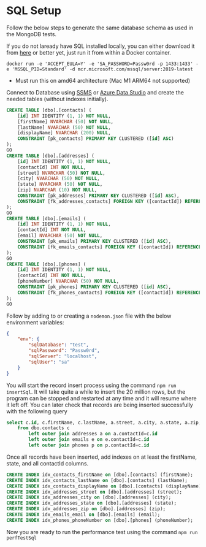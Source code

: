 # SQL Setup

Follow the below steps to generate the same database schema as used in the MongoDB tests.

If you do not laready have SQL installed locally, you can either download it from [here](https://www.microsoft.com/en-us/sql-server/sql-server-downloads) or better yet, just run it from within a Docker container.

```
docker run -e 'ACCEPT_EULA=Y' -e 'SA_PASSWORD=Passw0rd -p 1433:1433' -e 'MSSQL_PID=Standard' -d mcr.microsoft.com/mssql/server:2019-latest
```
* Must run this on amd64 architecture (Mac M1 ARM64 not supported)

Connect to Database using [SSMS](https://docs.microsoft.com/en-us/sql/ssms/download-sql-server-management-studio-ssms?view=sql-server-ver15) or [Azure Data Studio](https://docs.microsoft.com/en-us/sql/azure-data-studio/download-azure-data-studio?view=sql-server-ver15) and create the needed tables (without indexes initially).

```sql
CREATE TABLE [dbo].[contacts] (
    [id] INT IDENTITY (1, 1) NOT NULL,
    [firstName] NVARCHAR (50) NOT NULL,
    [lastName] NVARCHAR (50) NOT NULL,
    [displayName] NVARCHAR (200) NULL,
    CONSTRAINT [pk_contacts] PRIMARY KEY CLUSTERED ([id] ASC)
);
GO
CREATE TABLE [dbo].[addresses] (
    [id] INT IDENTITY (1, 1) NOT NULL,
    [contactId] INT NOT NULL,
    [street] NVARCHAR (50) NOT NULL,
    [city] NVARCHAR (50) NOT NULL,
    [state] NVARCHAR (50) NOT NULL,
    [zip] NVARCHAR (10) NOT NULL,
    CONSTRAINT [pk_addresses] PRIMARY KEY CLUSTERED ([id] ASC),
    CONSTRAINT [fk_addresses_contacts] FOREIGN KEY ([contactId]) REFERENCES [dbo].[contacts] ([id])
);
GO
CREATE TABLE [dbo].[emails] (
    [id] INT IDENTITY (1, 1) NOT NULL,
    [contactId] INT NOT NULL,
    [email] NVARCHAR (50) NOT NULL,
    CONSTRAINT [pk_emails] PRIMARY KEY CLUSTERED ([id] ASC),
    CONSTRAINT [fk_emails_contacts] FOREIGN KEY ([contactId]) REFERENCES [dbo].[contacts] ([id])
);
GO
CREATE TABLE [dbo].[phones] (
    [id] INT IDENTITY (1, 1) NOT NULL,
    [contactId] INT NOT NULL,
    [phoneNumber] NVARCHAR (50) NOT NULL,
    CONSTRAINT [pk_phones] PRIMARY KEY CLUSTERED ([id] ASC),
    CONSTRAINT [fk_phones_contacts] FOREIGN KEY ([contactId]) REFERENCES [dbo].[contacts] ([id])
);
GO
```

Follow by adding to or creating a `nodemon.json` file with the below environment variables:

```json
{
    "env": {
        "sqlDatabase": "test",
        "sqlPassword": "Passw0rd",
        "sqlServer": "localhost",
        "sqlUser": "sa"
    }
}
```

You will start the record insert process using the command `npm run insertSql`.  It will take quite a while to insert the 20 million rows, but the program can be stopped and restarted at any time and it will resume where it left off.  You can later check that records are being inserted successfully with the following query

```sql
select c.id, c.firstName, c.lastName, a.street, a.city, a.state, a.zip, e.email, p.phoneNumber
    from dbo.contacts c
        left outer join addresses a on a.contactId=c.id
        left outer join emails e on e.contactId=c.id
        left outer join phones p on p.contactId=c.id
```

Once all records have been inserted, add indexes on at least the firstName, state, and all contactId columns.

```sql
CREATE INDEX idx_contacts_firstName on [dbo].[contacts] (firstName);
CREATE INDEX idx_contacts_lastName on [dbo].[contacts] (lastName);
CREATE INDEX idx_contacts_displayName on [dbo].[contacts] (displayName);
CREATE INDEX idx_addresses_street on [dbo].[addresses] (street);
CREATE INDEX idx_addresses_city on [dbo].[addresses] (city);
CREATE INDEX idx_addresses_state on [dbo].[addresses] (state);
CREATE INDEX idx_addresses_zip on [dbo].[addresses] (zip);
CREATE INDEX idx_emails_email on [dbo].[emails] (email);
CREATE INDEX idx_phones_phoneNumber on [dbo].[phones] (phoneNumber);
```

Now you are ready to run the performance test using the command `npm run perfTestSql`